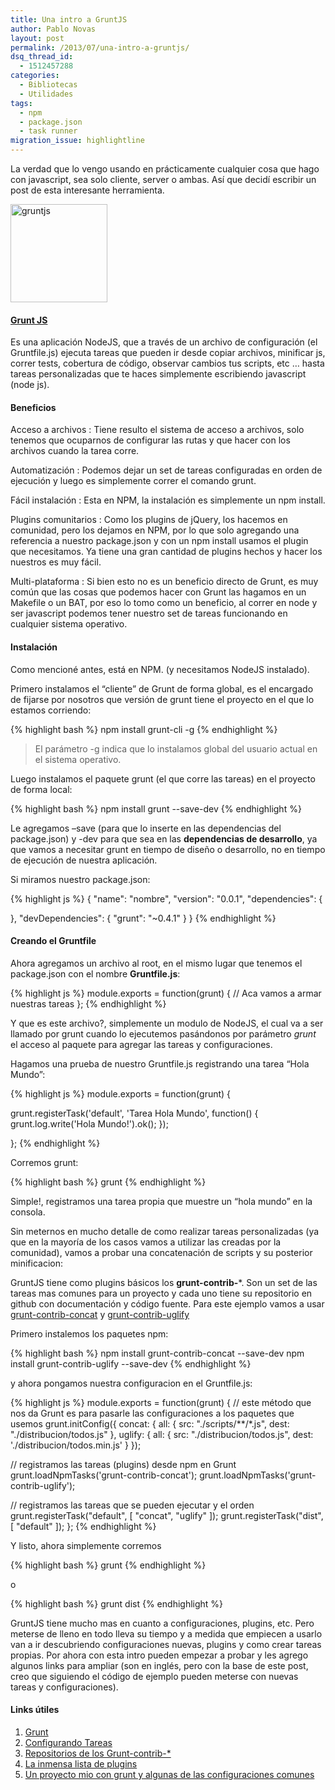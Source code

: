 ```yaml
---
title: Una intro a GruntJS
author: Pablo Novas
layout: post
permalink: /2013/07/una-intro-a-gruntjs/
dsq_thread_id:
  - 1512457288
categories:
  - Bibliotecas
  - Utilidades
tags:
  - npm
  - package.json
  - task runner
migration_issue: highlightline
---
```

La verdad que lo vengo usando en prácticamente cualquier cosa que hago con javascript, sea solo cliente, server o ambas. Así que decidí escribir un post de esta interesante herramienta.

[<img src="http://fernetjs.com/wp-content/uploads/2013/07/gruntjs1.png" alt="gruntjs" width="155" height="157" class="alignleft size-full wp-image-3778" />][1]

#### [Grunt JS][2]

Es una aplicación NodeJS, que a través de un archivo de configuración (el Gruntfile.js) ejecuta tareas que pueden ir desde copiar archivos, minificar js, correr tests, cobertura de código, observar cambios tus scripts, etc &#8230; hasta tareas personalizadas que te haces simplemente escribiendo javascript (node js).



#### Beneficios

Acceso a archivos
:   Tiene resulto el sistema de acceso a archivos, solo tenemos que ocuparnos de configurar las rutas y que hacer con los archivos cuando la tarea corre.

Automatización
:   Podemos dejar un set de tareas configuradas en orden de ejecución y luego es simplemente correr el comando grunt.

Fácil instalación
:   Esta en NPM, la instalación es simplemente un npm install.

Plugins comunitarios
:   Como los plugins de jQuery, los hacemos en comunidad, pero los dejamos en NPM, por lo que solo agregando una referencia a nuestro package.json y con un npm install usamos el plugin que necesitamos. Ya tiene una gran cantidad de plugins hechos y hacer los nuestros es muy fácil.

Multi-plataforma
:   Si bien esto no es un beneficio directo de Grunt, es muy común que las cosas que podemos hacer con Grunt las hagamos en un Makefile o un BAT, por eso lo tomo como un beneficio, al correr en node y ser javascript podemos tener nuestro set de tareas funcionando en cualquier sistema operativo.

#### Instalación

Como mencioné antes, está en NPM. (y necesitamos NodeJS instalado).

Primero instalamos el &#8220;cliente&#8221; de Grunt de forma global, es el encargado de fijarse por nosotros que versión de grunt tiene el proyecto en el que lo estamos corriendo:

{% highlight bash %}
npm install grunt-cli -g
 {% endhighlight %}

> El parámetro -g indica que lo instalamos global del usuario actual en el sistema operativo. 

Luego instalamos el paquete grunt (el que corre las tareas) en el proyecto de forma local:

{% highlight bash %}
npm install grunt --save-dev
 {% endhighlight %}

Le agregamos &#8211;save (para que lo inserte en las dependencias del package.json) y -dev para que sea en las **dependencias de desarrollo**, ya que vamos a necesitar grunt en tiempo de diseño o desarrollo, no en tiempo de ejecución de nuestra aplicación.

Si miramos nuestro package.json:

<!--highlight:[8]-->
{% highlight js %}
{
  "name": "nombre",
  "version": "0.0.1",
  "dependencies": { 

  },
  "devDependencies": {
    "grunt": "~0.4.1"
  }
}
 {% endhighlight %}

#### Creando el Gruntfile

Ahora agregamos un archivo al root, en el mismo lugar que tenemos el package.json con el nombre **Gruntfile.js**:

{% highlight js %}
module.exports = function(grunt) {
  // Aca vamos a armar nuestras tareas
};
 {% endhighlight %}

Y que es este archivo?, simplemente un modulo de NodeJS, el cual va a ser llamado por grunt cuando lo ejecutemos pasándonos por parámetro *grunt* el acceso al paquete para agregar las tareas y configuraciones.

Hagamos una prueba de nuestro Gruntfile.js registrando una tarea &#8220;Hola Mundo&#8221;:

{% highlight js %}
module.exports = function(grunt) {

  grunt.registerTask('default', 'Tarea Hola Mundo', function() {
    grunt.log.write('Hola Mundo!').ok();
  });

};
 {% endhighlight %}

Corremos grunt:

{% highlight bash %}
grunt
 {% endhighlight %}

Simple!, registramos una tarea propia que muestre un &#8220;hola mundo&#8221; en la consola.

Sin meternos en mucho detalle de como realizar tareas personalizadas (ya que en la mayoría de los casos vamos a utilizar las creadas por la comunidad), vamos a probar una concatenación de scripts y su posterior minificacion:

GruntJS tiene como plugins básicos los **grunt-contrib-***. Son un set de las tareas mas comunes para un proyecto y cada uno tiene su repositorio en github con documentación y código fuente. Para este ejemplo vamos a usar [grunt-contrib-concat][3] y [grunt-contrib-uglify][4]

Primero instalemos los paquetes npm:

{% highlight bash %}
npm install grunt-contrib-concat --save-dev
npm install grunt-contrib-uglify --save-dev
 {% endhighlight %}

y ahora pongamos nuestra configuracion en el Gruntfile.js:

{% highlight js %}
module.exports = function(grunt) {
  // este método que nos da Grunt es para pasarle las configuraciones a los paquetes que usemos
  grunt.initConfig({
    concat: {
      all: {
        src: "./scripts/**/*.js",
        dest: "./distribucion/todos.js"
      },
    uglify: {
      all: {
        src: "./distribucion/todos.js",
        dest: './distribucion/todos.min.js'
      }
  });

  // registramos las tareas (plugins) desde npm en Grunt
  grunt.loadNpmTasks('grunt-contrib-concat');
  grunt.loadNpmTasks('grunt-contrib-uglify');

  // registramos las tareas que se pueden ejecutar y el orden
  grunt.registerTask("default", [ "concat", "uglify" ]);
  grunt.registerTask("dist", [ "default" ]);
};
 {% endhighlight %}

Y listo, ahora simplemente corremos

{% highlight bash %}
grunt
 {% endhighlight %}

o 

{% highlight bash %}
grunt dist
 {% endhighlight %}

GruntJS tiene mucho mas en cuanto a configuraciones, plugins, etc. Pero meterse de lleno en todo lleva su tiempo y a medida que empiecen a usarlo van a ir descubriendo configuraciones nuevas, plugins y como crear tareas propias. Por ahora con esta intro pueden empezar a probar y les agrego algunos links para ampliar (son en inglés, pero con la base de este post, creo que siguiendo el código de ejemplo pueden meterse con nuevas tareas y configuraciones).

#### Links útiles

  1. [Grunt][2]
  2. [Configurando Tareas][5]
  3. [Repositorios de los Grunt-contrib-*][6]
  4. [La inmensa lista de plugins][7]
  5. [Un proyecto mio con grunt y algunas de las configuraciones comunes][8]

 [1]: http://fernetjs.com/wp-content/uploads/2013/07/gruntjs1.png
 [2]: http://gruntjs.com/
 [3]: https://github.com/gruntjs/grunt-contrib-concat "grunt-contrib-concat"
 [4]: https://github.com/gruntjs/grunt-contrib-uglify "grunt-contrib-uglify"
 [5]: http://gruntjs.com/configuring-tasks
 [6]: https://github.com/gruntjs/
 [7]: http://gruntjs.com/plugins
 [8]: https://github.com/pjnovas/base-client-project